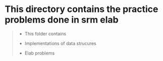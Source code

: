 # This directory contains the practice problems done in srm elab

> * This folder contains
> 
> * Implementations of data strucures
>
> * Elab problems
>
> 